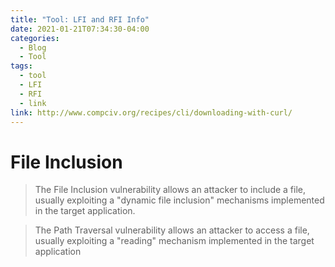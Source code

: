 ```yaml
---
title: "Tool: LFI and RFI Info"
date: 2021-01-21T07:34:30-04:00
categories:
  - Blog
  - Tool
tags:
  - tool
  - LFI
  - RFI
  - link
link: http://www.compciv.org/recipes/cli/downloading-with-curl/
---
```


# File Inclusion

> The File Inclusion vulnerability allows an attacker to include a file, usually exploiting a "dynamic file inclusion" mechanisms implemented in the target application.

> The Path Traversal vulnerability allows an attacker to access a file, usually exploiting a "reading" mechanism implemented in the target application
